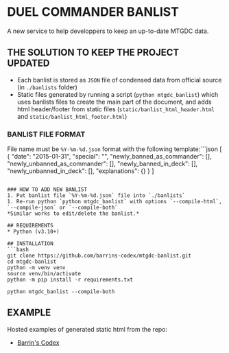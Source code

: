 # DUEL COMMANDER BANLIST
A new service to help developpers to keep an up-to-date MTGDC data.

## THE SOLUTION TO KEEP THE PROJECT UPDATED
* Each banlist is stored as `JSON` file of condensed data from official source (in `./banlists` folder)
* Static files generated by running a script (`python mtgdc_banlist`) which uses banlists files to create the main part of the document, and adds html header/footer from static files (`static/banlist_html_header.html` and `static/banlist_html_footer.html`)

### BANLIST FILE FORMAT
File name must be `%Y-%m-%d.json` format with the following template:```json
[
    {
        "date": "2015-01-31",
        "special": "",
        "newly_banned_as_commander": [],
        "newly_unbanned_as_commander": [],
        "newly_banned_in_deck": [],
        "newly_unbanned_in_deck": [],
        "explanations": {}
    }
]
```

### HOW TO ADD NEW BANLIST
1. Put banlist file `%Y-%m-%d.json` file into `./banlists`
1. Re-run python `python mtgdc_banlist` with options `--compile-html`, `--compile-json` or `--compile-both`
*Similar works to edit/delete the banlist.*

## REQUIREMENTS
* Python (v3.10+)

## INSTALLATION
```bash
git clone https://github.com/barrins-codex/mtgdc-banlist.git
cd mtgdc-banlist
python -m venv venv
source venv/bin/activate
python -m pip install -r requirements.txt

python mtgdc_banlist --compile-both
```

## EXAMPLE
Hosted examples of generated static html from the repo:
* [Barrin's Codex](https://banlist-beta.barrins-codex.org)
